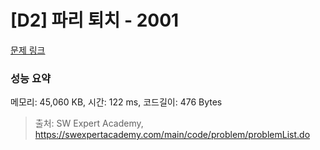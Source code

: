 # [D2] 파리 퇴치 - 2001 

[문제 링크](https://swexpertacademy.com/main/code/problem/problemDetail.do?contestProbId=AV5PzOCKAigDFAUq) 

### 성능 요약

메모리: 45,060 KB, 시간: 122 ms, 코드길이: 476 Bytes



> 출처: SW Expert Academy, https://swexpertacademy.com/main/code/problem/problemList.do